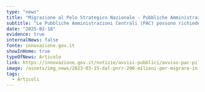 ```yaml
---
type: "news"
title: "Migrazione al Polo Strategico Nazionale - Pubbliche Amministrazioni Centrali, Avviso PAC pilota ter"
subtitle: "Le Pubbliche Amministrazioni Centrali (PAC) possono richiedere la migrazione dei propri dati e servizi, a partire da quelli critici e strategici, verso il Polo Strategico Nazionale (PSN), aderendo all’Avviso della Misura 1.1 “Infrastrutture digitali”, pubblicato dal Dipartimento per la trasformazione digitale."
date: "2025-02-18"
evidence: true
internalNews: false
fonte: innovazione.gov.it
showInHome: true
typeOfNews: Articolo
link: https://innovazione.gov.it/notizie/avvisi-pubblici/avviso-pac-pilota-ter/
image: /assets/img_news/2023-03-15-dal-pnrr-200-milioni-per-migrare-in-cloud-dati-e-servizi-di-asl-e-aziende-ospedaliere.png
tags:
  - Articoli
---
```

